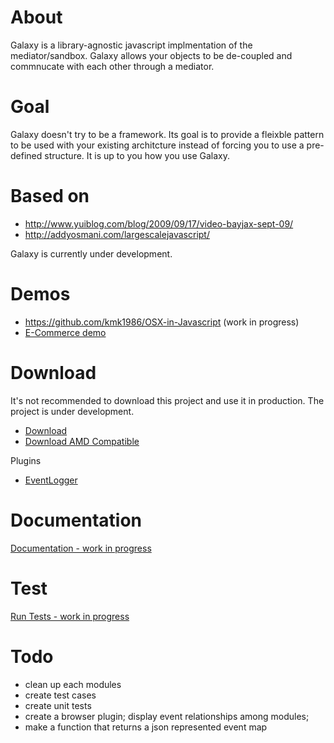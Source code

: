 About
======

Galaxy is a library-agnostic javascript implmentation of the mediator/sandbox. Galaxy allows your objects to be de-coupled and commnucate with each other through a mediator.


Goal
=====

Galaxy doesn't try to be a framework. Its goal is to provide a fleixble pattern to be used with your existing architcture instead of forcing you to use a pre-defined structure. It is up to you how you use Galaxy.

Based on
=========
* http://www.yuiblog.com/blog/2009/09/17/video-bayjax-sept-09/
* http://addyosmani.com/largescalejavascript/

Galaxy is currently under development. 

Demos
=====

* https://github.com/kmk1986/OSX-in-Javascript (work in progress)
* [E-Commerce demo](https://github.com/kmk1986/Backbone-Mediator/tree/gh-pages/demo/ecommerce)

Download
=========

It's not recommended to download this project and use it in production. The project is under development.

* [Download](https://raw.github.com/kmk1986/Backbone-Mediator/master/download/Galaxy.js)
* [Download AMD Compatible](https://raw.github.com/kmk1986/Backbone-Mediator/master/download/Galaxy.AMD.js)

Plugins

* [EventLogger](https://raw.github.com/kmk1986/Backbone-Mediator/master/download/plugin/EventLogger.js)

Documentation
=============
[Documentation - work in progress](http://kmk1986.github.com/Backbone-Mediator/)


Test
=====

[Run Tests - work in progress](http://kmk1986.github.com/Backbone-Mediator/tests/)

Todo
=====

* clean up each modules
* create test cases
* create unit tests
* create a browser plugin; display event relationships among modules;
* make a function that returns a json represented event map

